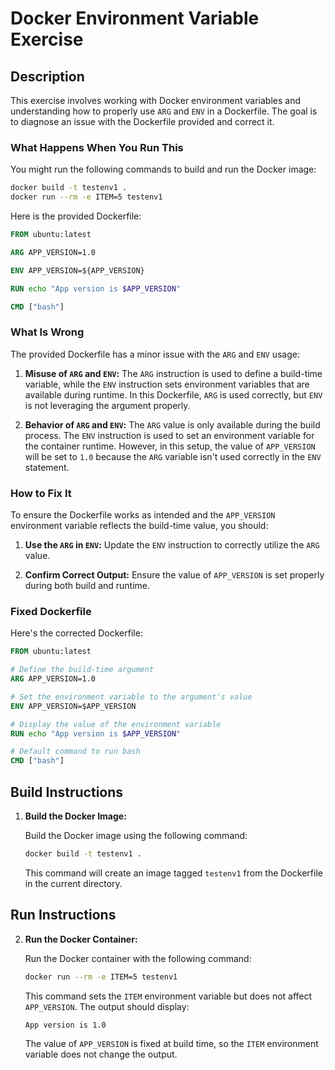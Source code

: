 # Docker Environment Variable Exercise

## Description

This exercise involves working with Docker environment variables and understanding how to properly use `ARG` and `ENV` in a Dockerfile. The goal is to diagnose an issue with the Dockerfile provided and correct it.

### What Happens When You Run This

You might run the following commands to build and run the Docker image:

```bash
docker build -t testenv1 .
docker run --rm -e ITEM=5 testenv1
```

Here is the provided Dockerfile:

```dockerfile
FROM ubuntu:latest

ARG APP_VERSION=1.0

ENV APP_VERSION=${APP_VERSION}

RUN echo "App version is $APP_VERSION"

CMD ["bash"]
```

### What Is Wrong

The provided Dockerfile has a minor issue with the `ARG` and `ENV` usage:

1. **Misuse of `ARG` and `ENV`:** The `ARG` instruction is used to define a build-time variable, while the `ENV` instruction sets environment variables that are available during runtime. In this Dockerfile, `ARG` is used correctly, but `ENV` is not leveraging the argument properly.

2. **Behavior of `ARG` and `ENV`:** The `ARG` value is only available during the build process. The `ENV` instruction is used to set an environment variable for the container runtime. However, in this setup, the value of `APP_VERSION` will be set to `1.0` because the `ARG` variable isn't used correctly in the `ENV` statement.

### How to Fix It

To ensure the Dockerfile works as intended and the `APP_VERSION` environment variable reflects the build-time value, you should:

1. **Use the `ARG` in `ENV`:** Update the `ENV` instruction to correctly utilize the `ARG` value.

2. **Confirm Correct Output:** Ensure the value of `APP_VERSION` is set properly during both build and runtime.

### Fixed Dockerfile

Here's the corrected Dockerfile:

```dockerfile
FROM ubuntu:latest

# Define the build-time argument
ARG APP_VERSION=1.0

# Set the environment variable to the argument's value
ENV APP_VERSION=$APP_VERSION

# Display the value of the environment variable
RUN echo "App version is $APP_VERSION"

# Default command to run bash
CMD ["bash"]
```

## Build Instructions

1. **Build the Docker Image:**

   Build the Docker image using the following command:

   ```bash
   docker build -t testenv1 .
   ```

   This command will create an image tagged `testenv1` from the Dockerfile in the current directory.

## Run Instructions

2. **Run the Docker Container:**

   Run the Docker container with the following command:

   ```bash
   docker run --rm -e ITEM=5 testenv1
   ```

   This command sets the `ITEM` environment variable but does not affect `APP_VERSION`. The output should display:

   ```
   App version is 1.0
   ```

   The value of `APP_VERSION` is fixed at build time, so the `ITEM` environment variable does not change the output.

